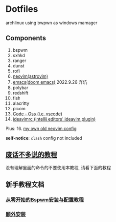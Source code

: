 # Dotfiles

archlinux using bwpwn as windows mamager

## Components

1. bspwm
2. sxhkd 
3. ranger
5. dunst
6. rofi
7. [neovim(astrovim)](https://github.com/Ziqi-Yang/astronvim_config)
8. [emacs(doom emacs)](https://github.com/Ziqi-Yang/.doom.d) 2022.9.26 弃坑
9. polybar
10. redshift
11. fish
12. alacritty
13. picom
14. [Code - Oss (i.e. vscode)](https://github.com/Ziqi-Yang/ide_vim_configs)
15. [ideavimrc (intellij editors' ideavim plugin)](https://github.com/Ziqi-Yang/ide_vim_configs)

Plus:
16. [my own old neovim config](https://github.com/Ziqi-Yang/.nvim)

**self-notice**: `clash` config not included

## [废话不多说的教程](installation.md)
没有理解里面的命令的不要使用本教程, 请看下面的教程

## 新手教程文档

### [从零开始的Bspwm安装与配置教程](./detailed_installation_guide.md)

### [额外安装](./additinoal_installation.md)
